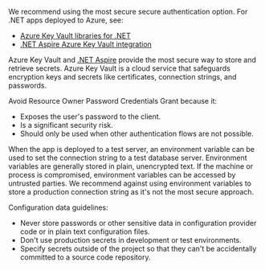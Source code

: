 We recommend using the most secure secure authentication option. For .NET apps deployed to Azure, see:

* [Azure Key Vault libraries for .NET](/dotnet/api/overview/azure/key-vault) 
* [.NET Aspire Azure Key Vault integration](/dotnet/aspire/security/azure-security-key-vault-integration)

Azure Key Vault and [.NET Aspire](/dotnet/aspire/get-started/aspire-overview) provide the most secure way to store and retrieve secrets. Azure Key Vault is a cloud service that safeguards encryption keys and secrets like certificates, connection strings, and passwords.

Avoid Resource Owner Password Credentials Grant because it:

* Exposes the user's password to the client.
* Is a significant security risk.
* Should only be used when other authentication flows are not possible.

When the app is deployed to a test server, an environment variable can be used to set the connection string to a test database server. Environment variables are generally stored in plain, unencrypted text. If the machine or process is compromised, environment variables can be accessed by untrusted parties. We recommend against using environment variables to store a production connection string as it's not the most secure approach.

Configuration data guidelines:

* Never store passwords or other sensitive data in configuration provider code or in plain text configuration files.
* Don't use production secrets in development or test environments.
* Specify secrets outside of the project so that they can't be accidentally committed to a source code repository.

